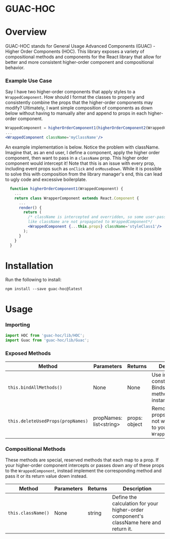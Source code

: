 # GUAC-HOC
<h1>Overview</h1>
GUAC-HOC stands for General Usage Advanced Components (GUAC) - Higher Order Components (HOC).
This library exposes a variety of compositional methods and components for the React library that allow for better and
more consistent higher-order component and compositional behavior.

<h3>Example Use Case</h3>
Say I have two higher-order components that apply styles to a <code>WrappedComponent</code>. How should I format
the classes to properly and consistently combine the props that the higher-order components may modify? Ultimately,
I want simple composition of components as down below without having to manually alter and append to props in
each higher-order component.

```jsx
WrappedComponent = higherOrderComponent1(higherOrderComponent2(WrappedComponent));
...
<WrappedComponent className='myClassName'/>
```
    
An example implementation is below. Notice the problem with className. Imagine that, as an end user, I define a 
component, apply the higher order component, then want to pass in a `className` prop. This higher order component 
would intercept it! Note that this is an issue with every prop, including event props such as `onClick` and `onMouseDown`.
While it is possible to solve this with composition from the library manager's end, this can lead to ugly code and excessive
boilerplate.
    
```jsx
  function higherOrderComponent1(WrappedComponent) {  
    ...  
    return class WrapperComponent extends React.Component {  
      ...
      render() {
        return (
          /* className is intercepted and overridden, so some user-passed props 
          like className are not propagated to WrappedComponent*/
          <WrappedComponent {...this.props} className='styleClass1'/>
        );
      }
    }
  }
```
    
<h1>Installation</h1>
<p>Run the following to install:</p>

```
npm install --save guac-hoc@latest
```

<h1>Usage</h1>
<h3>Importing</h3>

```jsx
import HOC from 'guac-hoc/lib/HOC';
import Guac from 'guac-hoc/lib/Guac';
```

<h3>Exposed Methods</h3>

Method|Parameters|Returns|Description
---|---|---|---
`this.bindAllMethods()`|None|None|Use in constructor. Binds all class methods to the instance.
`this.deleteUsedProps(propNames)`|propNames: list\<string\>|props: object|Removes all props that you do not want exposed to your `WrappedComponent`.

<h3>Compositional Methods</h3>

These methods are special, reserved methods that each map to a prop. If your higher-order component intercepts or passes
down any of these props to the `WrappedComponent`, instead implement the corresponding method and pass it or its return value
down instead.

Method|Parameters|Returns|Description
---|---|---|---
`this.className()`|None|string|Define the calculation for your higher-order component's className here and return it. 
